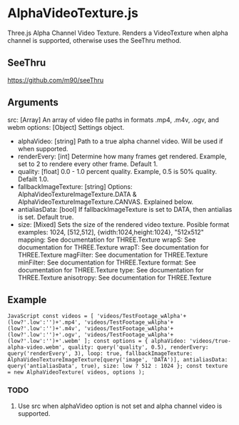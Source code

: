 # AlphaVideoTexture.js
Three.js Alpha Channel Video Texture. Renders a VideoTexture when alpha channel is supported, otherwise uses the SeeThru method.

## SeeThru
https://github.com/m90/seeThru

## Arguments
src: [Array] An array of video file paths in formats .mp4, .m4v, .ogv, and webm
options: [Object] Settings object.
  - alphaVideo: [string] Path to a true alpha channel video. Will be used if when supported.
  - renderEvery: [int] Determine how many frames get rendered. Example, set to 2 to rendere every other frame. Default 1.
  - quality: [float] 0.0 - 1.0 percent quality. Example, 0.5 is 50% quality. Defailt 1.0.
  - fallbackImageTexture: [string] Options: AlphaVideoTextureImageTexture.DATA & AlphaVideoTextureImageTexture.CANVAS. Explained below.
  - antialiasData: [bool] If fallbackImageTexture is set to DATA, then antialias is set. Default true.
  - size: [Mixed] Sets the size of the rendered video texture. Posible format examples: 1024, [512,512], {width:1024,height:1024}, "512x512"
mapping: See documentation for THREE.Texture
wrapS: See documentation for THREE.Texture
wrapT: See documentation for THREE.Texture
magFilter: See documentation for THREE.Texture
minFilter: See documentation for THREE.Texture
format: See documentation for THREE.Texture
type: See documentation for THREE.Texture
anisotropy: See documentation for THREE.Texture

## Example
`JavaScript
const videos = [
  'videos/TestFootage_wAlpha'+(low?'.low':'')+'.mp4',
  'videos/TestFootage_wAlpha'+(low?'.low':'')+'.m4v',
  'videos/TestFootage_wAlpha'+(low?'.low':'')+'.ogv',
  'videos/TestFootage_wAlpha'+(low?'.low':'')+'.webm'
];
const options = {
  alphaVideo: 'videos/true-alpha-video.webm',
  quality: query('quality', 0.5),
  renderEvery: query('renderEvery', 3),
  loop: true,
  fallbackImageTexture: AlphaVideoTextureImageTexture[query('image', 'DATA')],
  antialiasData: query('antialiasData', true),
  size: low ? 512 : 1024
};
const texture = new AlphaVideoTexture( videos, options );
`

### TODO
1. Use src when alphaVideo option is not set and alpha channel video is supported.
